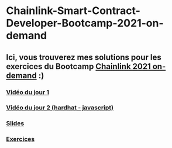 # Chainlink-Smart-Contract-Developer-Bootcamp-2021-on-demand

## Ici, vous trouverez mes solutions pour les exercices du Bootcamp [Chainlink 2021 on-demand](https://chain.link/bootcamp/bootcamp-2021-on-demand) :)

### [Vidéo du jour 1](https://www.youtube.com/watch?v=sYaONqU--YI)
### [Vidéo du jour 2 (hardhat - javascript)](https://www.youtube.com/watch?v=klwKCOw2Zu8)

### [Slides](https://drive.google.com/file/d/1RvQshEpxlyiI9mEbowCtkqYgwGMgMA1o/view)

### [Exercices](https://docs.google.com/document/d/1pKt-KpOTlMNat1J0yEke7jKvtlG_6wHOKWihx2mYdFk/)
